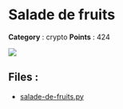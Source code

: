 # Salade de fruits

**Category** : crypto
**Points** : 424

![](/files/6681edd0fb21617b3384478f05b609f1/salade-de-fruits.png)

## Files : 
 - [salade-de-fruits.py](./salade-de-fruits.py)


